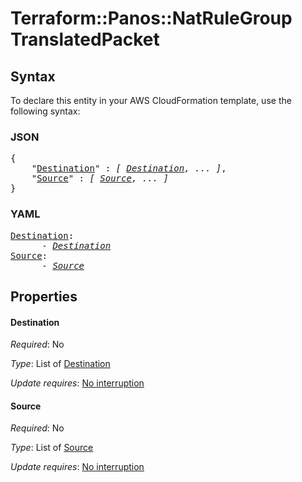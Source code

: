 # Terraform::Panos::NatRuleGroup TranslatedPacket

## Syntax

To declare this entity in your AWS CloudFormation template, use the following syntax:

### JSON

<pre>
{
    "<a href="#destination" title="Destination">Destination</a>" : <i>[ <a href="translatedpacket-destination.md">Destination</a>, ... ]</i>,
    "<a href="#source" title="Source">Source</a>" : <i>[ <a href="translatedpacket-source.md">Source</a>, ... ]</i>
}
</pre>

### YAML

<pre>
<a href="#destination" title="Destination">Destination</a>: <i>
      - <a href="translatedpacket-destination.md">Destination</a></i>
<a href="#source" title="Source">Source</a>: <i>
      - <a href="translatedpacket-source.md">Source</a></i>
</pre>

## Properties

#### Destination

_Required_: No

_Type_: List of <a href="translatedpacket-destination.md">Destination</a>

_Update requires_: [No interruption](https://docs.aws.amazon.com/AWSCloudFormation/latest/UserGuide/using-cfn-updating-stacks-update-behaviors.html#update-no-interrupt)

#### Source

_Required_: No

_Type_: List of <a href="translatedpacket-source.md">Source</a>

_Update requires_: [No interruption](https://docs.aws.amazon.com/AWSCloudFormation/latest/UserGuide/using-cfn-updating-stacks-update-behaviors.html#update-no-interrupt)

